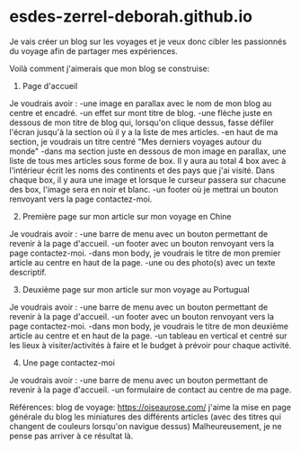   # esdes-zerrel-deborah.github.io
Je vais créer un blog sur les voyages et je veux donc cibler les passionnés du voyage afin de partager mes expériences. 

Voilà comment j'aimerais que mon blog se construise: 


1) Page d'accueil

Je voudrais avoir :
    -une image en parallax avec le nom de mon blog au centre et encadré.
    -un effet sur mont titre de blog.
    -une flèche juste en dessous de mon titre de blog qui, lorsqu'on clique dessus, fasse défiler l'écran jusqu'à la section où il y a la liste de mes articles.
    -en haut de ma section, je voudrais un titre centré "Mes derniers voyages autour du monde"
    -dans ma section juste en dessous de mon image en parallax, une liste de tous mes articles sous forme de box. Il y aura au total 4 box avec à l'intérieur écrit les noms des continents et des pays que j'ai visité. Dans chaque box, il y aura une image et lorsque le curseur passera sur chacune des box, l'image sera en noir et blanc. 
    -un footer où je mettrai un bouton renvoyant vers la page contactez-moi.
    
    
2) Première page sur mon article sur mon voyage en Chine

Je voudrais avoir : 
    -une barre de menu avec un bouton permettant de revenir à la page d'accueil.
    -un footer avec un bouton renvoyant vers la page contactez-moi.
    -dans mon body, je voudrais le titre de mon premier article au centre en haut de la page.
    -une ou des photo(s) avec un texte descriptif. 
    
 3) Deuxième page sur mon article sur mon voyage au Portugual

 Je voudrais avoir : 
    -une barre de menu avec un bouton permettant de revenir à la page d'accueil.
    -un footer avec un bouton renvoyant vers la page contactez-moi.
    -dans mon body, je voudrais le titre de mon deuxième article au centre et en haut de la page.
    -un tableau en vertical et centré sur les lieux à visiter/activités à faire et le budget à prévoir pour chaque activité.
    
    
 4) Une page contactez-moi
 
 Je voudrais avoir : 
    -une barre de menu avec un bouton permettant de revenir à la page d'accueil.
    -un formulaire de contact au centre de ma page.
 
  
Références: 
  blog de voyage: https://oiseaurose.com/
    j'aime la mise en page générale du blog
    les miniatures des différents articles (avec des titres qui changent de couleurs lorsqu'on navigue dessus)
    Malheureusement, je ne pense pas arriver à ce résultat là. 
  
